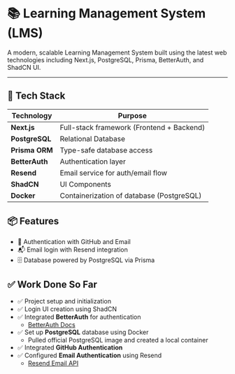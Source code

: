 # 📚 Learning Management System (LMS)

A modern, scalable Learning Management System built using the latest web technologies including Next.js, PostgreSQL, Prisma, BetterAuth, and ShadCN UI.

---

## 🚀 Tech Stack

| Technology     | Purpose                                   |
| -------------- | ----------------------------------------- |
| **Next.js**    | Full-stack framework (Frontend + Backend) |
| **PostgreSQL** | Relational Database                       |
| **Prisma ORM** | Type-safe database access                 |
| **BetterAuth** | Authentication layer                      |
| **Resend**     | Email service for auth/email flow         |
| **ShadCN**     | UI Components                             |
| **Docker**     | Containerization of database (PostgreSQL) |

## 📦 Features

- 🔐 Authentication with GitHub and Email
- 📬 Email login with Resend integration
- 🗄️ Database powered by PostgreSQL via Prisma

## ✅ Work Done So Far

- ✅ Project setup and initialization
- ✅ Login UI creation using ShadCN
- ✅ Integrated **BetterAuth** for authentication
  - [BetterAuth Docs](https://www.better-auth.com/docs/installation)
- ✅ Set up **PostgreSQL** database using Docker
  - Pulled official PostgreSQL image and created a local container
- ✅ Integrated **GitHub Authentication**
- ✅ Configured **Email Authentication** using Resend
  - [Resend Email API](https://resend.com/emails)
